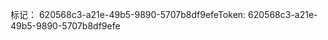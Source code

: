 <span data-ttu-id="25504-101">标记： 620568c3-a21e-49b5-9890-5707b8df9efe</span><span class="sxs-lookup"><span data-stu-id="25504-101">Token: 620568c3-a21e-49b5-9890-5707b8df9efe</span></span>